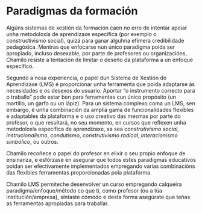 # Paradigmas da formación

Algúns sistemas de xestión da formación caen no erro de intentar apoiar unha metodoloxía de aprendizaxe específica \(por exemplo o constructivismo social\), quizá para ganar alguhna efímera credibilidade pedagóxica. Mentras que enfocarse nun único paradigma poida ser apropiado, incluso desexable, por parte de profesores ou organizacións, Chamilo resiste a tentación de limitar o deseño da plataforma a un enfoque específico.

Segundo a nosa experiencia, o papel dun Sistema de Xestión do Aprendizaxe \(LMS\) é proporcionar unha ferramenta que poida adaptarse ás necesidades e os desexos do usuario. Aportar “o instrumento correcto para o traballo” pode estar ben para ferramentas cun único propósito \(un martillo, un garfo ou un lápiz\). Para un sistema complexo coma un LMS, sen embargo, é unha combinación da amplia gama de funcionalidades flexibles e adaptables da plataforma e o uso creativo das mesmas por parte do profesor, o que resultará, no seu momento, en cursos que reflexen unha metodoloxía específica de aprendizaxe, xa sea _construtivismo social_, _instrucionalismo_, _condutismo_, _construtivismo radical_, _interacionismo simbólico_, ou outros.

Chamilo recoñece o papel do profesor en elixir o seu propio enfoque de ensinanza, e esfórzase en asegurar que todos estes paradigmas educativos poidan ser efectivamente implementados empregando varias combinacións das flexibles ferramentas proporcionadas pola plataforma.

Chamilo LMS permiteche desenvolver un curso empregando calqueira paradigma/enfoque/método co que ti, como profesor \(ou a túa institución/empresa\), síntaste cómodo e desta forma asegúrate que teñas as ferramentas apropiadas para traballar.

